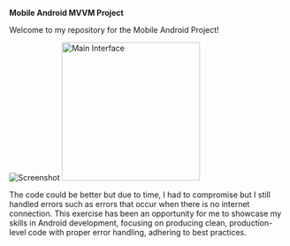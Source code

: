 **Mobile Android MVVM Project**

Welcome to my repository for the Mobile Android Project! 

![Screenshot](https://github.com/kwawmannanjnr/CountryList-MVVM/assets/14861547/c73d54aa-d6b3-40aa-9357-38870474bc1c)
<img src="[https://github.com/myusername/myrepositoryname/blob/main/images/main_interface.png?raw=true](https://github.com/kwawmannanjnr/CountryList-MVVM/assets/14861547/c73d54aa-d6b3-40aa-9357-38870474bc1c)" alt="Main Interface" title="Main Interface of the App" width="250"/>

The code could be better but due to time, I had to compromise but I still handled errors such as errors that occur when there is no internet connection.
This exercise has been an opportunity for me to showcase my skills in Android development, focusing on producing clean, production-level code with proper error handling, adhering to best practices.
